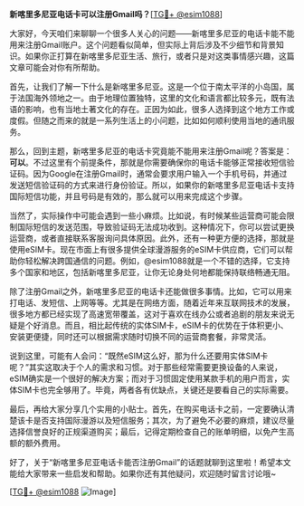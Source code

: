 **新喀里多尼亚电话卡可以注册Gmail吗？**[[TG💪+ @esim1088](https://t.me/s/esim1088)]

大家好，今天咱们来聊聊一个很多人关心的问题——新喀里多尼亚的电话卡能不能用来注册Gmail账户。这个问题看似简单，但实际上背后涉及不少细节和背景知识。如果你正打算在新喀里多尼亚生活、旅行，或者只是对这类事情感兴趣，这篇文章可能会对你有所帮助。

首先，让我们了解一下什么是新喀里多尼亚。这是一个位于南太平洋的小岛国，属于法国海外领地之一。由于地理位置独特，这里的文化和语言都比较多元，既有法语的影响，也有当地土著文化的存在。正因为如此，很多人选择到这个地方工作或度假。但随之而来的就是一系列生活上的小问题，比如如何顺利使用当地的通讯服务。

那么，回到主题，新喀里多尼亚的电话卡究竟能不能用来注册Gmail呢？答案是：**可以**。不过这里有个前提条件，那就是你需要确保你的电话卡能够正常接收短信验证码。因为Google在注册Gmail时，通常会要求用户输入一个手机号码，并通过发送短信验证码的方式来进行身份验证。所以，如果你的新喀里多尼亚电话卡支持国际短信功能，并且号码是有效的，那么就可以用来完成这个步骤。

当然了，实际操作中可能会遇到一些小麻烦。比如说，有时候某些运营商可能会限制国际短信的发送范围，导致验证码无法成功收到。这种情况下，你可以尝试更换运营商，或者直接联系客服询问具体原因。此外，还有一种更方便的选择，那就是使用eSIM卡。现在市面上有很多提供全球漫游服务的eSIM卡供应商，它们可以帮助你轻松解决跨国通信的问题。例如，@esim1088就是一个不错的选择，它支持多个国家和地区，包括新喀里多尼亚，让你无论身处何地都能保持联络畅通无阻。

除了注册Gmail之外，新喀里多尼亚的电话卡还能做很多事情。比如，它可以用来打电话、发短信、上网等等。尤其是在网络方面，随着近年来互联网技术的发展，很多地方都已经实现了高速宽带覆盖，这对于喜欢在线办公或者追剧的朋友来说无疑是个好消息。而且，相比起传统的实体SIM卡，eSIM卡的优势在于体积更小、安装更便捷，同时还可以根据需求随时切换不同的运营商套餐，非常灵活。

说到这里，可能有人会问：“既然eSIM这么好，那为什么还要用实体SIM卡呢？”其实这取决于个人的需求和习惯。对于那些经常需要更换设备的人来说，eSIM确实是一个很好的解决方案；而对于习惯固定使用某款手机的用户而言，实体SIM卡也完全够用了。毕竟，两者各有优缺点，关键还是要看自己的实际需要。

最后，再给大家分享几个实用的小贴士。首先，在购买电话卡之前，一定要确认清楚该卡是否支持国际漫游以及短信服务；其次，为了避免不必要的麻烦，建议尽量选择信誉良好的正规渠道购买；最后，记得定期检查自己的账单明细，以免产生高额的额外费用。

好了，关于“新喀里多尼亚电话卡能否注册Gmail”的话题就聊到这里啦！希望本文能给大家带来一些启发和帮助。如果你还有其他疑问，欢迎随时留言讨论哦~ 

[[TG💪+ @esim1088](https://t.me/s/esim1088) ![Image](https://i.postimg.cc/4NQfJmqS/Snipaste-2025-05-13-00-14-12.png)]